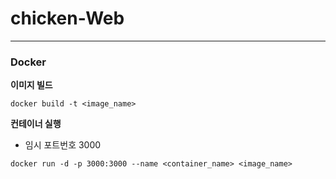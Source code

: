 # chicken-Web

---

### Docker

**이미지 빌드**

```Docker
docker build -t <image_name>
```

**컨테이너 실행**

- 임시 포트번호 3000

```Docker
docker run -d -p 3000:3000 --name <container_name> <image_name>
```
